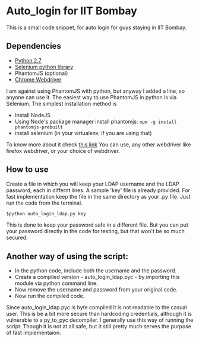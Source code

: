 # Auto_login for IIT Bombay
This is a small code snippet, for auto login for guys staying in IIT Bombay.

## Dependencies

* [Python 2.7](https://www.python.org/download/releases/2.7/)
* [Selenium python library](https://pypi.python.org/pypi/selenium)
* PhantomJS (optional)
* [Chrome Webdriver](https://sites.google.com/a/chromium.org/chromedriver/downloads)

I am against using PhantomJS with python, but anyway I added a line, so anyone can use it. The easiest way to use PhantomJS in python is via Selenium. The simplest installation method is

* Install NodeJS
* Using Node's package manager install phantomjs: `npm -g install phantomjs-prebuilt`
* install selenium (in your virtualenv, if you are using that)

To know more about it check [this link](https://dzone.com/articles/python-testing-phantomjs)
You can use, any other webdriver like firefox webdriver, or your choice of webdriver.


## How to use
Create a file in which you will keep your LDAP username and the LDAP password, each in differnt lines. A sample 'key' file is already provided. For fast implementation keep the file in the same directory as your .py file. Just run the code from the terminal.

```python
$python auto_login_ldap.py key
```

This is done to keep your password safe in a different file. But you can put your password directly in the code for testing, but that won't be so much secured.

## Another way of using the script:


* In the python code, include both the username and the password.
* Create a compiled version - auto_login_ldap.pyc - by importing this module via python command line.
* Now remove the username and password from your original code.
* Now run the compiled code.

Since auto_login_ldap.pyc is byte compiled it is not readable to the casual user. This is be a bit more secure than hardcoding credentials, although it is vulnerable to a py_to_pyc decompiler.
I generally use this way of running the script. Though it is not at all safe, but it still pretty much serves the purpose of fast implementaion.
